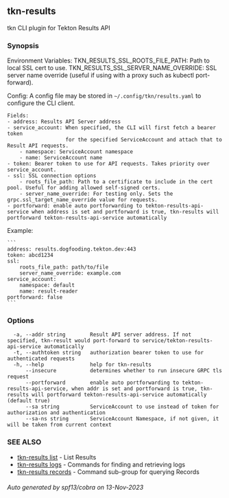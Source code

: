 ## tkn-results

tkn CLI plugin for Tekton Results API

### Synopsis

Environment Variables:
    TKN_RESULTS_SSL_ROOTS_FILE_PATH: Path to local SSL cert to use.
    TKN_RESULTS_SSL_SERVER_NAME_OVERRIDE: SSL server name override (useful if using with a proxy such as kubectl port-forward).

Config:
    A config file may be stored in `~/.config/tkn/results.yaml` to configure the CLI client.

    Fields:
    - address: Results API Server address
    - service_account: When specified, the CLI will first fetch a bearer token
                       for the specified ServiceAccount and attach that to Result API requests.
        - namespace: ServiceAccount namespace
        - name: ServiceAccount name
    - token: Bearer token to use for API requests. Takes priority over service_account.
    - ssl: SSL connection options
        - roots_file_path: Path to a certificate to include in the cert pool. Useful for adding allowed self-signed certs.
        - server_name_override: For testing only. Sets the grpc.ssl_target_name_override value for requests.
    - portforward: enable auto portforwarding to tekton-results-api-service when address is set and portforward is true, tkn-results will portforward tekton-results-api-service automatically

Example:

    ```
    address: results.dogfooding.tekton.dev:443
    token: abcd1234
    ssl:
        roots_file_path: path/to/file
        server_name_override: example.com
    service_account:
        namespace: default
        name: result-reader
    portforward: false
    ```



### Options

```
  -a, --addr string        Result API server address. If not specified, tkn-result would port-forward to service/tekton-results-api-service automatically
  -t, --authtoken string   authorization bearer token to use for authenticated requests
  -h, --help               help for tkn-results
      --insecure           determines whether to run insecure GRPC tls request
      --portforward        enable auto portforwarding to tekton-results-api-service, when addr is set and portforward is true, tkn-results will portforward tekton-results-api-service automatically (default true)
      --sa string          ServiceAccount to use instead of token for authorization and authentication
      --sa-ns string       ServiceAccount Namespace, if not given, it will be taken from current context
```

### SEE ALSO

* [tkn-results list](tkn-results_list.md)	 - List Results
* [tkn-results logs](tkn-results_logs.md)	 - Commands for finding and retrieving logs
* [tkn-results records](tkn-results_records.md)	 - Command sub-group for querying Records

###### Auto generated by spf13/cobra on 13-Nov-2023

